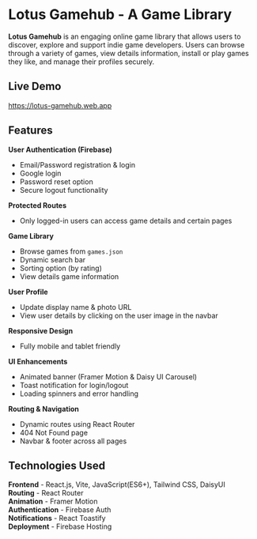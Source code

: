 # Lotus Gamehub - A Game Library

**Lotus Gamehub** is an engaging online game library that allows users to discover, explore and support indie game developers. Users can browse through a variety of games, view details information, install or play games they like, and manage their profiles securely.

## Live Demo

https://lotus-gamehub.web.app

## Features

**User Authentication (Firebase)** </br>
- Email/Password registration & login </br>
- Google login </br>
- Password reset option </br>
- Secure logout functionality

**Protected Routes** </br>
- Only logged-in users can access game details and certain pages

**Game Library** </br>
- Browse games from `games.json` </br>
- Dynamic search bar </br>
- Sorting option (by rating) </br>
- View details game information

**User Profile** </br>
- Update display name & photo URL </br>
- View user details by clicking on the user image in the navbar

**Responsive Design** </br>
- Fully mobile and tablet friendly

**UI Enhancements** </br>
- Animated banner (Framer Motion & Daisy UI Carousel) </br>
- Toast notification for login/logout </br>
- Loading spinners and error handling

**Routing & Navigation** </br>
- Dynamic routes using React Router </br>
- 404 Not Found page </br>
- Navbar & footer across all pages

## Technologies Used 
**Frontend** - React.js, Vite, JavaScript(ES6+), Tailwind CSS, DaisyUI </br>
**Routing** - React Router </br>
**Animation** - Framer Motion </br>
**Authentication** - Firebase Auth </br>
**Notifications** - React Toastify </br>
**Deployment** - Firebase Hosting


